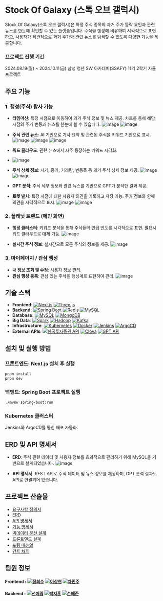 
# Stock Of Galaxy (스톡 오브 갤럭시)

Stock Of Galaxy(스톡 오브 갤럭시)은 특정 주식 종목의 과거 주가 등락 요인과 관련 뉴스를 한눈에 확인할 수 있는 플랫폼입니다. 주식을 행성에 비유하여 시각적으로 표현하고, 사용자가 직관적으로 과거 주가와 관련 뉴스를 탐색할 수 있도록 다양한 기능을 제공합니다.

### 프로젝트 진행 기간
2024.08.19(월) ~ 2024.10.11(금)
삼성 청년 SW 아카데미(SSAFY) 11기 2학기 자율 프로젝트


## 주요 기능

### 1. 행성(주식) 탐사 기능
- **타임머신**: 특정 시점으로 이동하여 과거 주식 정보 및 뉴스 제공. 차트를 통해 해당 시점의 주가 변동과 뉴스를 한눈에 볼 수 있습니다.
![image](https://hackmd.io/_uploads/SJPnBNUJke.png)
![image](https://hackmd.io/_uploads/r1H_LVIJJe.png)
- **주식 관련 뉴스**: AI 기반으로 기사 요약 및 관련된 주식을 키워드 기반으로 표시.
![image](https://hackmd.io/_uploads/rJiLVEU1Je.png)
![image](https://hackmd.io/_uploads/BJ5uH4LJJg.png)
![image](https://hackmd.io/_uploads/Sk1FHV8ykx.png)
- **워드 클라우드**: 관련 뉴스에서 자주 등장하는 키워드 시각화.
- ![image](https://hackmd.io/_uploads/ry4dV4Uyke.png)
- **주식 상세 정보**: 시가, 종가, 거래량, 변동폭 등 과거 주식 상세 정보 제공.
![image](https://hackmd.io/_uploads/ryTH4VI1Jl.png)
![image](https://hackmd.io/_uploads/HJuBEN8J1e.png)
- **GPT 분석**: 주식 세부 정보와 관련 뉴스를 기반으로 GPT가 분석한 결과 제공.

- **로켓 발사**: 특정 시점에 대한 사용자 의견을 기록하고 저장 가능. 주가 정보와 함께 의견을 시각적으로 표시.
![image](https://hackmd.io/_uploads/ByNfHVLkkg.png)
![image](https://hackmd.io/_uploads/HkHj3NLykx.png)


### 2. 플래닛 트렌드 (메인 화면)
- **행성 클러스터**: 키워드 분석을 통해 주식들의 언급 빈도를 시각적으로 표현. 필요시 워드 클라우드로 대체 가능.
![image](https://hackmd.io/_uploads/Bkd-4NUyyx.png)

- **실시간 주식 정보**: 실시간으로 모든 주식의 정보를 제공.
![image](https://hackmd.io/_uploads/H1mirVL1ye.png)

### 3. 마이페이지 / 관심 행성
- **내 정보 조회 및 수정**: 사용자 정보 관리.
- **관심 행성 등록**: 관심 있는 주식을 행성계로 표현하여 관리.
![image](https://hackmd.io/_uploads/HJjRhV81ke.png)


## 기술 스택

- **Frontend**: [![Next.js](https://img.shields.io/badge/Next.js-000000?style=flat&logo=next.js&logoColor=white)](https://nextjs.org) [![Three.js](https://img.shields.io/badge/Three.js-000000?style=flat&logo=three.js&logoColor=white)](https://threejs.org)
- **Backend**: [![Spring Boot](https://img.shields.io/badge/Spring_Boot-6DB33F?style=flat&logo=spring-boot&logoColor=white)](https://spring.io/projects/spring-boot) [![Redis](https://img.shields.io/badge/Redis-DC382D?style=flat&logo=redis&logoColor=white)](https://redis.io) [![MySQL](https://img.shields.io/badge/MySQL-4479A1?style=flat&logo=mysql&logoColor=white)](https://www.mysql.com)
- **Database**: [![MySQL](https://img.shields.io/badge/MySQL-4479A1?style=flat&logo=mysql&logoColor=white)](https://www.mysql.com) [![MongoDB](https://img.shields.io/badge/MongoDB-47A248?style=flat&logo=mongodb&logoColor=white)](https://www.mongodb.com)
- **Big Data**: [![Spark](https://img.shields.io/badge/Apache%20Spark-E25A1C?style=flat&logo=apache-spark&logoColor=white)](https://spark.apache.org) [![Hadoop](https://img.shields.io/badge/Apache%20Hadoop-66CCFF?style=flat&logo=apache-hadoop&logoColor=white)](https://hadoop.apache.org) [![Kafka](https://img.shields.io/badge/Apache%20Kafka-231F20?style=flat&logo=apache-kafka&logoColor=white)](https://kafka.apache.org)
- **Infrastructure**: [![Kubernetes](https://img.shields.io/badge/Kubernetes-326CE5?style=flat&logo=kubernetes&logoColor=white)](https://kubernetes.io) [![Docker](https://img.shields.io/badge/Docker-2496ED?style=flat&logo=docker&logoColor=white)](https://www.docker.com) [![Jenkins](https://img.shields.io/badge/Jenkins-D24939?style=flat&logo=jenkins&logoColor=white)](https://www.jenkins.io) [![ArgoCD](https://img.shields.io/badge/ArgoCD-0091E2?style=flat&logo=argo&logoColor=white)](https://argoproj.github.io)
- **External APIs**: [![한국투자증권 API](https://img.shields.io/badge/한국투자증권_API-blue)](https://api.koreainvestment.com) [![Clova](https://img.shields.io/badge/Clova-52C41A?style=flat&logo=naver&logoColor=white)](https://www.ncloud.com/product/aiService/clova) [![GPT API](https://img.shields.io/badge/GPT_API-FF9900?style=flat&logo=openai&logoColor=white)](https://openai.com)


## 설치 및 실행 방법

### 프론트엔드: Next.js 설치 후 실행
```bash
pnpm install
pnpm dev
```

### 백엔드: Spring Boot 프로젝트 실행
```bash
./mvnw spring-boot:run
```

### Kubernetes 클러스터
Jenkins와 ArgoCD를 통한 배포 자동화.



## ERD 및 API 명세서

- **ERD**: 주식 관련 데이터 및 사용자 정보를 효과적으로 관리하기 위해 MySQL을 기반으로 설계되었습니다.
![image](https://hackmd.io/_uploads/SkCd6EIy1x.png)

- **API 명세서**: REST API로 주식 데이터 및 뉴스 정보를 제공하며, GPT 분석 결과도 API로 연결되어 있습니다.


## 프로젝트 산출물
- [요구사항 정의서](https://codingteststudy.notion.site/1-11c5e78bfb2e8014bceed79cf345fa9c?pvs=4)
- [ERD](https://codingteststudy.notion.site/ERD-1-11c5e78bfb2e80b99ea3d8f49eec493d?pvs=4)
- [API 명세서](https://codingteststudy.notion.site/API-1-11c5e78bfb2e80749541d75029ae2239?pvs=4)
- [기능 명세서](https://codingteststudy.notion.site/1-11c5e78bfb2e8055a293cead373efd75?pvs=4)
- [빅데이터 분산 설계](https://codingteststudy.notion.site/1-11c5e78bfb2e8070ad81eea0c7da768a?pvs=4)
- [프론트엔드 설계](https://codingteststudy.notion.site/1-11c5e78bfb2e8059869bf11783070706?pvs=4)
- [포팅 매뉴얼](https://codingteststudy.notion.site/1-11c5e78bfb2e809abac1c3279f3c7734?pvs=4)
- [간트 차트](https://zenith-sloth-0ff.notion.site/f4cfb300a9ce44b8972df786e840571f?v=5ca4a3b6151f477d865ceb0aaffd9c34&pvs=4)



## 팀원 정보

#### Frontend  : [![정희수](https://img.shields.io/badge/-정희수-blueviolet?style=for-the-badge&logo=github&logoColor=white)](https://github.com/jungheesu) [![이상현](https://img.shields.io/badge/-이상현-blueviolet?style=for-the-badge&logo=github&logoColor=white)](https://github.com/sanghyun)  [![차민주](https://img.shields.io/badge/-차민주-blueviolet?style=for-the-badge&logo=github&logoColor=white)](https://github.com/minju)

#### Backend : [![선예림](https://img.shields.io/badge/-선예림-green?style=for-the-badge&logo=github&logoColor=white)](https://github.com/yerimseon)  [![박지훈](https://img.shields.io/badge/-박지훈-green?style=for-the-badge&logo=github&logoColor=white)](https://github.com/jihunpark)  [![손배준](https://img.shields.io/badge/-손배준-green?style=for-the-badge&logo=github&logoColor=white)](https://github.com/baejoon)

